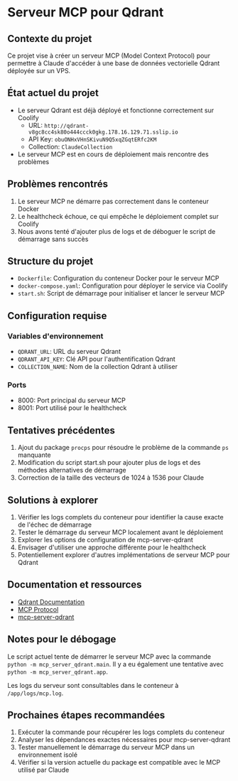 # Serveur MCP pour Qdrant

## Contexte du projet

Ce projet vise à créer un serveur MCP (Model Context Protocol) pour permettre à Claude d'accéder à une base de données vectorielle Qdrant déployée sur un VPS.

## État actuel du projet

- Le serveur Qdrant est déjà déployé et fonctionne correctement sur Coolify
  - URL: `http://qdrant-v8gc8cc4sk80o444ccck0gkg.178.16.129.71.sslip.io`
  - API Key: `obuONHxVHnSKivuN9Q5xqZGqtERfc2KM`
  - Collection: `ClaudeCollection`
- Le serveur MCP est en cours de déploiement mais rencontre des problèmes

## Problèmes rencontrés

1. Le serveur MCP ne démarre pas correctement dans le conteneur Docker
2. Le healthcheck échoue, ce qui empêche le déploiement complet sur Coolify
3. Nous avons tenté d'ajouter plus de logs et de déboguer le script de démarrage sans succès

## Structure du projet

- `Dockerfile`: Configuration du conteneur Docker pour le serveur MCP
- `docker-compose.yaml`: Configuration pour déployer le service via Coolify
- `start.sh`: Script de démarrage pour initialiser et lancer le serveur MCP

## Configuration requise

### Variables d'environnement

- `QDRANT_URL`: URL du serveur Qdrant
- `QDRANT_API_KEY`: Clé API pour l'authentification Qdrant
- `COLLECTION_NAME`: Nom de la collection Qdrant à utiliser

### Ports

- 8000: Port principal du serveur MCP
- 8001: Port utilisé pour le healthcheck

## Tentatives précédentes

1. Ajout du package `procps` pour résoudre le problème de la commande `ps` manquante
2. Modification du script start.sh pour ajouter plus de logs et des méthodes alternatives de démarrage
3. Correction de la taille des vecteurs de 1024 à 1536 pour Claude

## Solutions à explorer

1. Vérifier les logs complets du conteneur pour identifier la cause exacte de l'échec de démarrage
2. Tester le démarrage du serveur MCP localement avant le déploiement
3. Explorer les options de configuration de mcp-server-qdrant
4. Envisager d'utiliser une approche différente pour le healthcheck
5. Potentiellement explorer d'autres implémentations de serveur MCP pour Qdrant

## Documentation et ressources

- [Qdrant Documentation](https://qdrant.tech/documentation/)
- [MCP Protocol](https://github.com/anthropics/anthropic-cookbook/tree/main/mcp)
- [mcp-server-qdrant](https://github.com/qdrant/mcp-server-qdrant)

## Notes pour le débogage

Le script actuel tente de démarrer le serveur MCP avec la commande `python -m mcp_server_qdrant.main`. Il y a eu également une tentative avec `python -m mcp_server_qdrant.app`. 

Les logs du serveur sont consultables dans le conteneur à `/app/logs/mcp.log`.

## Prochaines étapes recommandées

1. Exécuter la commande pour récupérer les logs complets du conteneur
2. Analyser les dépendances exactes nécessaires pour mcp-server-qdrant
3. Tester manuellement le démarrage du serveur MCP dans un environnement isolé
4. Vérifier si la version actuelle du package est compatible avec le MCP utilisé par Claude
